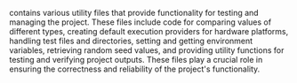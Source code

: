 contains various utility files that provide functionality for testing and managing the project. These files include code for comparing values of different types, creating default execution providers for hardware platforms, handling test files and directories, setting and getting environment variables, retrieving random seed values, and providing utility functions for testing and verifying project outputs. These files play a crucial role in ensuring the correctness and reliability of the project's functionality.